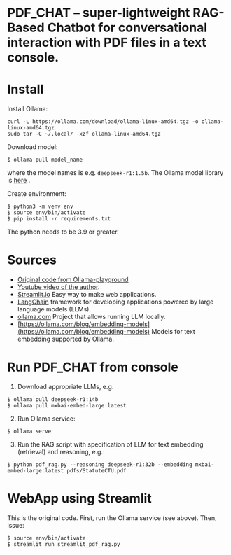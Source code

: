 # PDF_CHAT – super-lightweight RAG-Based Chatbot for conversational interaction with PDF files in a text console.

# Install

Install Ollama:
```
curl -L https://ollama.com/download/ollama-linux-amd64.tgz -o ollama-linux-amd64.tgz
sudo tar -C ~/.local/ -xzf ollama-linux-amd64.tgz
```

Download model:
```
$ ollama pull model_name
```
where the model names is e.g. ```deepseek-r1:1.5b```. The Ollama model library is [here](https://ollama.com/library) .

Create environment:
```
$ python3 -m venv env
$ source env/bin/activate
$ pip install -r requirements.txt
```
The python needs to be 3.9 or greater.

# Sources

- [Original code from Ollama-playground](https://github.com/NarimanN2/ollama-playground/tree/main/chat-with-pdf)
- [Youtube video of the author](https://www.youtube.com/watch?v=M6vZ6b75p9k).
- [Streamlit.io](https://streamlit.io/) Easy way to make web applications.
- [LangChain](https://github.com/langchain-ai/langchain/tree/master)  framework for developing applications powered by large language models (LLMs).
- [ollama.com](https://ollama.com/) Project that allows running LLM locally.
- [https://ollama.com/blog/embedding-models](https://ollama.com/blog/embedding-models) Models for text embedding supported by Ollama.

# Run PDF_CHAT from console

1. Download appropriate LLMs, e.g.
```
$ ollama pull deepseek-r1:14b
$ ollama pull mxbai-embed-large:latest
```

2. Run Ollama service:
```
$ ollama serve
```

3. Run the RAG script with specification of LLM for text embedding (retrieval) and reasoning, e.g.:

```
$ python pdf_rag.py --reasoning deepseek-r1:32b --embedding mxbai-embed-large:latest pdfs/StatuteCTU.pdf
```

# WebApp using Streamlit

This is the original code. First, run the Ollama service (see above). Then, issue:

```
$ source env/bin/activate
$ streamlit run streamlit_pdf_rag.py 
```